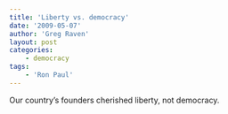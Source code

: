 ```yaml
---
title: 'Liberty vs. democracy'
date: '2009-05-07'
author: 'Greg Raven'
layout: post
categories:
    - democracy
tags:
    - 'Ron Paul'
---
```


Our country’s founders cherished liberty, not democracy.